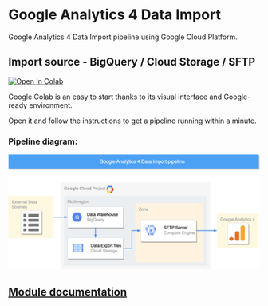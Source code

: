 # Google Analytics 4 Data Import

Google Analytics 4 Data Import pipeline using Google Cloud Platform.

## Import source - BigQuery / Cloud Storage / SFTP

<!-- markdownlint-disable-next-line MD033 -->
<a href="https://colab.research.google.com/github/max-ostapenko/ga4_data_import/blob/main/scripts/GA4_Data_Import.ipynb" target="_parent"><img src="https://colab.research.google.com/assets/colab-badge.svg" alt="Open In Colab"/></a>

Google Colab is an easy to start thanks to its visual interface and Google-ready environment.

Open it and follow the instructions to get a pipeline running within a minute.

### Pipeline diagram:

<!-- markdownlint-disable-next-line MD033 -->
![diagram](https://raw.githubusercontent.com/max-ostapenko/ga4_data_import/main/static/GCS_to_GA4%20Data%20Import%20pipeline.png)


## [Module documentation](https://github.com/max-ostapenko/ga4_data_import/blob/main/docs/index.md)
